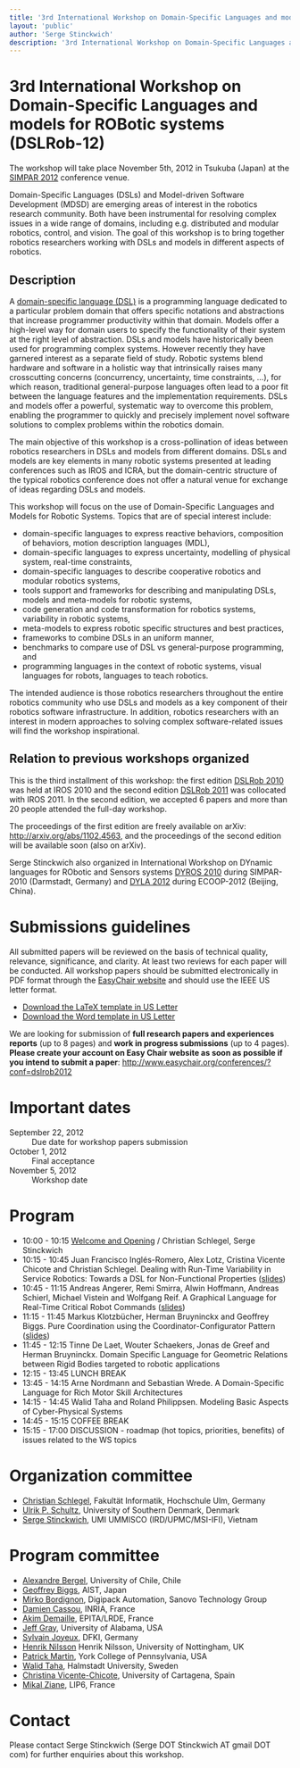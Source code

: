 ```yaml
---
title: '3rd International Workshop on Domain-Specific Languages and models for ROBotic systems (DSLRob-12)'
layout: 'public'
author: 'Serge Stinckwich'
description: '3rd International Workshop on Domain-Specific Languages and models for ROBotic systems (DSLRob-12)'
---
```

# 3rd International Workshop on Domain-Specific Languages and models for ROBotic systems (DSLRob-12)

The workshop will take place November 5th, 2012 in Tsukuba (Japan) at the [SIMPAR 2012](http://www.2012.simpar.org/) conference venue.

Domain-Specific Languages (DSLs) and Model-driven Software Development (MDSD) are emerging areas of interest in the robotics research community. Both have been instrumental for resolving complex issues in a wide range of domains, including e.g. distributed and modular robotics, control, and vision. The goal of this workshop is to bring together robotics researchers working with DSLs and models in different aspects of robotics.

## Description

A [domain-specific language (DSL)](http://en.wikipedia.org/wiki/Domain-specific_language) is a programming language dedicated to a particular problem domain that offers specific notations and abstractions that increase programmer productivity within that domain. Models offer a high-level way for domain users to specify the functionality of their system at the right level of abstraction. DSLs and models have historically been used for programming complex systems. However recently they have garnered interest as a separate field of study. Robotic systems blend hardware and software in a holistic way that intrinsically raises many crosscutting concerns (concurrency, uncertainty, time constraints, ...), for which reason, traditional general-purpose languages often lead to a poor fit between the language features and the implementation requirements. DSLs and models offer a powerful, systematic way to overcome this problem, enabling the programmer to quickly and precisely implement novel software solutions to complex problems within the robotics domain.

The main objective of this workshop is a cross-pollination of ideas between robotics researchers in DSLs and models from different domains. DSLs and models are key elements in many robotic systems presented at leading conferences such as IROS and ICRA, but the domain-centric structure of the typical robotics conference does not offer a natural venue for exchange of ideas regarding DSLs and models.

This workshop will focus on the use of Domain-Specific Languages and Models for Robotic Systems. Topics that are of special interest include:

- domain-specific languages to express reactive behaviors, composition of behaviors, motion description languages (MDL),
- domain-specific languages to express uncertainty, modelling of physical system, real-time constraints,
- domain-specific languages to describe cooperative robotics and modular robotics systems,
- tools support and frameworks for describing and manipulating DSLs, models and meta-models for robotic systems,
- code generation and code transformation for robotics systems, variability in robotic systems,
- meta-models to express robotic specific structures and best practices,
- frameworks to combine DSLs in an uniform manner,
- benchmarks to compare use of DSL vs general-purpose programming, and
- programming languages in the context of robotic systems, visual languages for robots, languages to teach robotics.

The intended audience is those robotics researchers throughout the entire robotics community who use DSLs and models as a key component of their robotics software infrastructure. In addition, robotics researchers with an interest in modern approaches to solving complex software-related issues will find the workshop inspirational.

## Relation to previous workshops organized

This is the third installment of this workshop: the first edition [DSLRob 2010](http://www.doesnotunderstand.org/wikka.php?wakka=DSLRob10) was held at IROS 2010 and the second edition [DSLRob 2011](http://www.doesnotunderstand.org/wikka.php?wakka=DSLRob11) was collocated with IROS 2011. In the second edition, we accepted 6 papers and more than 20 people attended the full-day workshop. 

The proceedings of the first edition are freely available on arXiv: http://arxiv.org/abs/1102.4563, and the proceedings of the second edition will be available soon (also on arXiv).

Serge Stinckwich also organized in International Workshop on DYnamic languages for RObotic and Sensors systems [DYROS 2010](DYROS2010) during SIMPAR-2010 (Darmstadt, Germany) and [DYLA 2012](http://scg.unibe.ch/wiki/events/dyla2012) during ECOOP-2012 (Beijing, China).

# Submissions guidelines
All submitted papers will be reviewed on the basis of technical quality, relevance, significance, and clarity. At least two reviews for each paper will be conducted. All workshop papers should be submitted electronically in PDF format through the [EasyChair website](http://www.easychair.org/conferences/?conf=dslrob2012) and should use the IEEE US letter format.

 * [Download the LaTeX template in US Letter](http://ras.papercept.net/conferences/support/files/ieeeconf.zip)
 * [Download the Word template in US Letter](http://ras.papercept.net/conferences/support/files/ieeeconf_letter.dot)

We are looking for submission of **full research papers and experiences reports** (up to 8 pages) and **work in progress submissions** (up to 4 pages). **Please create your account on Easy Chair website as soon as possible if you intend to submit a paper**: http://www.easychair.org/conferences/?conf=dslrob2012

# Important dates
<dl class="dl-horizontal">
<dt><span class="label label-important">September 22, 2012</span></dt><dd>Due date for workshop papers submission</dd>
<dt>October 1, 2012</dt><dd>Final acceptance</dd>
<dt>November 5, 2012</dt><dd>Workshop date</dd>
</dl>

# Program
* 10:00 - 10:15		[Welcome and Opening](http://www.slideshare.net/SergeStinckwich/dslrob-2012-introduction) / Christian Schlegel, Serge Stinckwich
* 10:15 - 10:45 	Juan Francisco Inglés-Romero, Alex Lotz, Cristina Vicente Chicote and Christian Schlegel. Dealing with Run-Time Variability in Service Robotics: Towards a DSL for Non-Functional Properties ([slides](http://www.slideshare.net/SergeStinckwich/dealing-with-runtime-variability-in-service-robotics-towards-a-dsl-for-nonfunctional-properties))
* 10:45 - 11:15		Andreas Angerer, Remi Smirra, Alwin Hoffmann, Andreas Schierl, Michael Vistein and Wolfgang Reif. A Graphical Language for Real-Time Critical Robot Commands ([slides](http://www.slideshare.net/SergeStinckwich/a-graphical-language-for-realtime-critical-robot-commands))
* 11:15 - 11:45 	Markus Klotzbücher, Herman Bruyninckx and Geoffrey Biggs. Pure Coordination using the Coordinator-Configurator Pattern ([slides](http://www.slideshare.net/SergeStinckwich/pure-coordination-using-the-coordinatorconfigurator-pattern))
* 11:45 - 12:15		Tinne De Laet, Wouter Schaekers, Jonas de Greef and Herman Bruyninckx. Domain Specific Language for Geometric Relations between Rigid Bodies targeted to robotic applications
* 12:15 - 13:45 	LUNCH BREAK
* 13:45 - 14:15		Arne Nordmann and Sebastian Wrede. A Domain-Specific Language for Rich Motor Skill Architectures
* 14:15 - 14:45 	Walid Taha and Roland Philippsen. Modeling Basic Aspects of Cyber-Physical Systems
* 14:45 - 15:15    	COFFEE BREAK
* 15:15 - 17:00    	DISCUSSION - roadmap (hot topics, priorities, benefits) of issues related to the WS topics

# Organization committee
 * [Christian Schlegel](http://www.hs-ulm.de/schlegel), Fakultät Informatik, Hochschule Ulm, Germany
 * [Ulrik P. Schultz](http://www.mip.sdu.dk/~ups/), University of Southern Denmark, Denmark
 * [Serge Stinckwich](http://doesnotunderstand.org/), UMI UMMISCO (IRD/UPMC/MSI-IFI), Vietnam	

# Program committee

 * [Alexandre Bergel](http://bergel.eu/), University of Chile, Chile
 * [Geoffrey Biggs](http://staff.aist.go.jp/geoffrey.biggs/), AIST, Japan
 * [Mirko Bordignon](http://www.mip.sdu.dk/~mirko/), Digipack Automation, Sanovo Technology Group
 * [Damien Cassou](http://damiencassou.seasidehosting.st/), INRIA, France
 * [Akim Demaille](http://www.lrde.epita.fr/cgi-bin/twiki/view/Main/AkimDemaille), EPITA/LRDE, France
 * [Jeff Gray](http://cs.ua.edu/~gray/), University of Alabama, USA
 * [Sylvain Joyeux](http://www.mendeley.com/profiles/sylvain-joyeux/), DFKI, Germany
 * [Henrik Nilsson](http://www.cs.nott.ac.uk/~nhn/) Henrik Nilsson, University of Nottingham, UK
 * [Patrick Martin](http://www.rawksolid.com/), York College of Pennsylvania, USA
 * [Walid Taha](http://www.cs.rice.edu/~taha/), Halmstadt University, Sweden
 * [Christina Vicente-Chicote](https://sites.google.com/site/cvicentechicote/), University of Cartagena, Spain
 * [Mikal Ziane](http://pagesperso-systeme.lip6.fr/Mikal.Ziane/perso.html), LIP6, France

# Contact
Please contact Serge Stinckwich (Serge DOT Stinckwich AT gmail DOT com) for further enquiries about this workshop.
